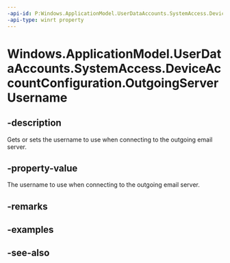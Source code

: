 ----api-id: P:Windows.ApplicationModel.UserDataAccounts.SystemAccess.DeviceAccountConfiguration.OutgoingServerUsername
-api-type: winrt property
---<!-- Property syntaxpublic string OutgoingServerUsername { get;  set; }--># Windows.ApplicationModel.UserDataAccounts.SystemAccess.DeviceAccountConfiguration.OutgoingServerUsername## -descriptionGets or sets the username to use when connecting to the outgoing email server.## -property-valueThe username to use when connecting to the outgoing email server.## -remarks## -examples## -see-also